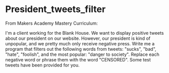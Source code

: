 # President_tweets_filter
From Makers Academy Mastery Curriculum:

I'm a client working for the Blank House. We want to display positive tweets about our president on our website. 
However, our president is kind of unpopular, and we pretty much only receive negative press.
Write me a program that filters out the following words from tweets: "sucks", "bad", "hate", "foolish", 
and the most popular: "danger to society". 
Replace each negative word or phrase them with the word "CENSORED". Some test tweets have been provided for you.
